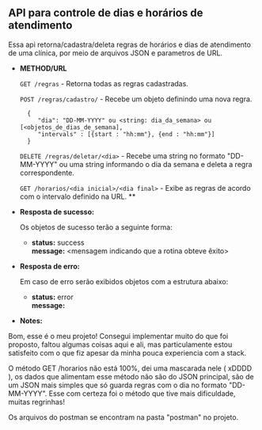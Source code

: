 **API para controle de dias e horários de atendimento**
----
  Essa api retorna/cadastra/deleta regras de horários e dias de atendimento de uma clínica, por meio de arquivos JSON e parametros de URL.

* **METHOD/URL**

    `GET /regras` - Retorna todas as regras cadastradas.
    
    `POST /regras/cadastro/` - Recebe um objeto definindo uma nova regra.
    ```
      {
         "dia": "DD-MM-YYYY" ou <string: dia_da_semana> ou [<objetos_de_dias_de_semana],
         "intervals" : [{start : "hh:mm"}, {end : "hh:mm"}]
      }
    ```
    
    `DELETE /regras/deletar/<dia>` - Recebe uma string no formato "DD-MM-YYYY" ou uma string informando o dia da semana e deleta a regra correspondente.
    
    `GET /horarios/<dia inicial>/<dia final>` - Exibe as regras de acordo com o intervalo definido na URL. **
    

* **Resposta de sucesso:**
  
  Os objetos de sucesso terão a seguinte forma:

  * **status:** success <br />
    **message:** <mensagem indicando que a rotina obteve êxito>
 
* **Resposta de erro:**

  Em caso de erro serão exibidos objetos com a estrutura abaixo:

  * **status:** error <br />
    **message:** <mensagem indicando o erro ocorrido>



* **Notes:**

Bom, esse é o meu projeto! Consegui implementar muito do que foi proposto, faltou algumas coisas aqui e ali, mas particulamente estou satisfeito com o que fiz
apesar da minha pouca experiencia com a stack.

O método GET /horarios não está 100%, dei uma mascarada nele ( xDDDD ), os dados que alimentam esse método não são do JSON principal, são de um JSON mais simples que só guarda
regras com o dia no formato "DD-MM-YYYY". Esse com certeza foi o método que tive mais dificuldade, muitas regrinhas!

Os arquivos do postman se encontram na pasta "postman" no projeto.




